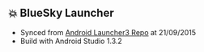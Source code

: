 ## :boom: BlueSky Launcher
* Synced from [Android Launcher3 Repo](https://android.googlesource.com/platform/packages/apps/Launcher3) at 21/09/2015
* Build with Android Studio 1.3.2